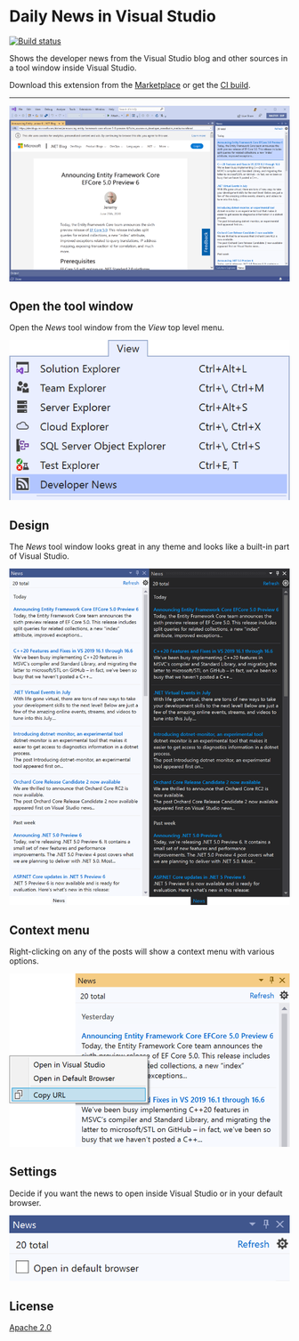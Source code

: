 # Daily News in Visual Studio

[![Build status](https://ci.appveyor.com/api/projects/status/2835p8bajgsg6lir?svg=true)](https://ci.appveyor.com/project/madskristensen/developernews)

Shows the developer news from the Visual Studio blog and other sources in a tool window inside Visual Studio.

Download this extension from the [Marketplace](https://marketplace.visualstudio.com/items?itemName=MadsKristensen.KnownMonikersExplorer)
or get the [CI build](https://www.vsixgallery.com/extension/36cfa8d9-bd14-4d32-a8a6-34133aa2309d/).

----------------------------------------------

![Full screen](art/full-screen.png)

## Open the tool window
Open the *News* tool window from the *View* top level menu.

![View menu](art/view-menu.png)

## Design
The *News* tool window looks great in any theme and looks like a built-in part of Visual Studio.

![Tool window](art/toolwindow.png)

## Context menu
Right-clicking on any of the posts will show a context menu with various options.

![Context menu](art/context-menu.png)

## Settings
Decide if you want the news to open inside Visual Studio or in your default browser.

![Settings](art/settings.png)

## License
[Apache 2.0](LICENSE)